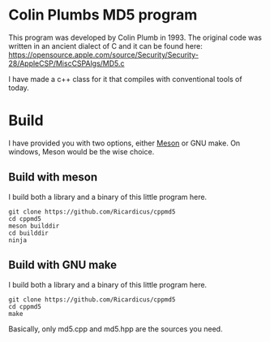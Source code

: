 # Colin Plumbs MD5 program

This program was developed by Colin Plumb in 1993.
The original code was written in an ancient dialect of C and it can be found here:
https://opensource.apple.com/source/Security/Security-28/AppleCSP/MiscCSPAlgs/MD5.c

I have made a c++ class for it that compiles with conventional tools of today.

# Build

I have provided you with two options, either <a href="https://mesonbuild.com/">Meson</a> or GNU make.
On windows, Meson would be the wise choice.

## Build with meson

I build both a library and a binary of this little program here.

```
git clone https://github.com/Ricardicus/cppmd5
cd cppmd5
meson builddir
cd builddir
ninja
``` 

## Build with GNU make

I build both a library and a binary of this little program here.

```
git clone https://github.com/Ricardicus/cppmd5
cd cppmd5
make
``` 

Basically, only md5.cpp and md5.hpp are the sources you need.


